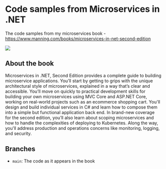 # Code samples from Microservices in .NET
The code samples from my microservices book - https://www.manning.com/books/microservices-in-net-second-edition

[![](https://images.manning.com/264/352/resize/book/e/65fff7e-bc06-44d4-b4bd-9dd311a8d135/Horsdal-Microservices-2ed-HI.png)](https://www.manning.com/books/microservices-in-net-second-edition)

## About the book
Microservices in .NET, Second Edition provides a complete guide to building microservice applications. You’ll start by getting to grips with the unique architectural style of microservices, explained in a way that’s clear and accessible. You’ll move on quickly to practical development skills for building your own microservices using MVC Core and ASP.NET Core, working on real-world projects such as an ecommerce shopping cart. You'll design and build individual services in C# and learn how to compose them into a simple but functional application back end. In brand-new coverage for the second edition, you’ll also learn about scoping microservices and how to handle the complexities of deploying to Kubernetes. Along the way, you'll address production and operations concerns like monitoring, logging, and security. 
 
## Branches

 * `main`: The code as it appears in the book
